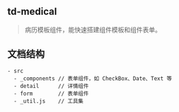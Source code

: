 ## td-medical

> 病历模板组件，能快速搭建组件模板和组件表单。

## 文档结构

```
- src
  - _components // 表单组件，如 CheckBox、Date、Text 等
  - detail      // 详情组件
  - form        // 表单组件
  - _util.js    // 工具集
```
